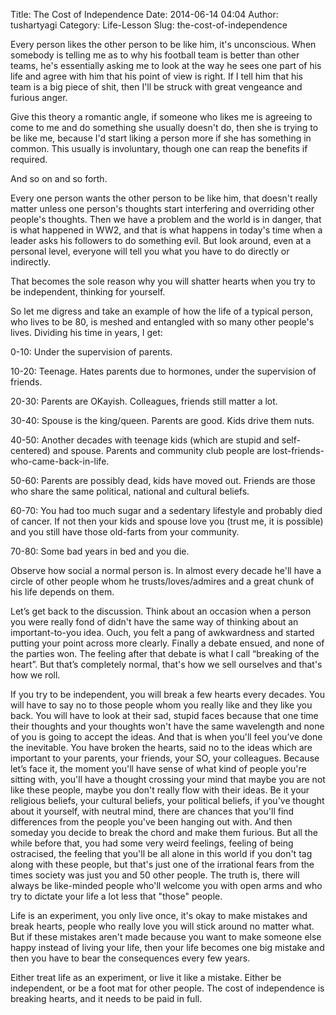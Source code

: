 Title: The Cost of Independence
Date: 2014-06-14 04:04
Author: tushartyagi
Category: Life-Lesson
Slug: the-cost-of-independence

Every person likes the other person to be like him, it's unconscious.
When somebody is telling me as to why his football team is better than
other teams, he's essentially asking me to look at the way he sees one
part of his life and agree with him that his point of view is right. If
I tell him that his team is a big piece of shit, then I'll be struck
with great vengeance and furious anger.

Give this theory a romantic angle, if someone who likes me is agreeing
to come to me and do something she usually doesn't do, then she is
trying to be like me, because I'd start liking a person more if she has
something in common. This usually is involuntary, though one can reap
the benefits if required.

And so on and so forth.

Every one person wants the other person to be like him, that doesn't
really matter unless one person's thoughts start interfering and
overriding other people's thoughts. Then we have a problem and the world
is in danger, that is what happened in WW2, and that is what happens in
today's time when a leader asks his followers to do something evil. But
look around, even at a personal level, everyone will tell you what you
have to do directly or indirectly.

That becomes the sole reason why you will shatter hearts when you try to
be independent, thinking for yourself.

So let me digress and take an example of how the life of a typical
person, who lives to be 80, is meshed and entangled with so many other
people's lives. Dividing his time in years, I get:

0-10: Under the supervision of parents.

10-20: Teenage. Hates parents due to hormones, under the supervision of
friends.

20-30: Parents are OKayish. Colleagues, friends still matter a lot.

30-40: Spouse is the king/queen. Parents are good. Kids drive them nuts.

40-50: Another decades with teenage kids (which are stupid and
self-centered) and spouse. Parents and community club people are
lost-friends-who-came-back-in-life.

50-60: Parents are possibly dead, kids have moved out. Friends are those
who share the same political, national and cultural beliefs.

60-70: You had too much sugar and a sedentary lifestyle and probably
died of cancer. If not then your kids and spouse love you (trust me, it
is possible) and you still have those old-farts from your community.

70-80: Some bad years in bed and you die.

Observe how social a normal person is. In almost every decade he'll have
a circle of other people whom he trusts/loves/admires and a great chunk
of his life depends on them.

Let’s get back to the discussion. Think about an occasion when a person
you were really fond of didn't have the same way of thinking about an
important-to-you idea. Ouch, you felt a pang of awkwardness and started
putting your point across more clearly. Finally a debate ensued, and
none of the parties won. The feeling after that debate is what I call
“breaking of the heart”. But that’s completely normal, that's how we
sell ourselves and that's how we roll.

If you try to be independent, you will break a few hearts every decades.
You will have to say no to those people whom you really like and they
like you back. You will have to look at their sad, stupid faces because
that one time their thoughts and your thoughts won't have the same
wavelength and none of you is going to accept the ideas. And that is
when you'll feel you’ve done the inevitable. You have broken the hearts,
said no to the ideas which are important to your parents, your friends,
your SO, your colleagues. Because let’s face it, the moment you'll have
sense of what kind of people you're sitting with, you'll have a thought
crossing your mind that maybe you are not like these people, maybe you
don't really flow with their ideas. Be it your religious beliefs, your
cultural beliefs, your political beliefs, if you've thought about it
yourself, with neutral mind, there are chances that you'll find
differences from the people you've been hanging out with. And then
someday you decide to break the chord and make them furious. But all the
while before that, you had some very weird feelings, feeling of being
ostracised, the feeling that you'll be all alone in this world if you
don't tag along with these people, but that's just one of the irrational
fears from the times society was just you and 50 other people. The truth
is, there will always be like-minded people who'll welcome you with open
arms and who try to dictate your life a lot less that "those" people.

Life is an experiment, you only live once, it's okay to make mistakes
and break hearts, people who really love you will stick around no matter
what. But if these mistakes aren't made because you want to make someone
else happy instead of living your life, then your life becomes one big
mistake and then you have to bear the consequences every few years.

Either treat life as an experiment, or live it like a mistake. Either be
independent, or be a foot mat for other people. The cost of independence
is breaking hearts, and it needs to be paid in full.

 
